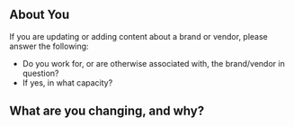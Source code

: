 <!--
  Thanks for submitting a pull request to madewhere! Your contributions are
  massively appreciated. This section contains instructions on how to fill out
  this template.

  In order to ensure your request is handled efficiently and without too much
  back-and-forth, please be sure to fill out each question as completely as you
  can. If you don't, we may request more information or close the issue as being
  un-actionable.

  Keep in mind that we have a Code of Conduct we expect you to abide by when
  interacting with this project. You can read it at:

  https://github.com/madewhere/madewhere.co/blob/main/CODE_OF_CONDUCT.md

  Also understand that any content you provide will be licensed under a creative
  commons license; you may read more about it here:

  https://creativecommons.org/licenses/by/4.0/

  Thanks again!
-->

## About You

If you are updating or adding content about a brand or vendor, please answer the
following:

* Do you work for, or are otherwise associated with, the brand/vendor in
  question?
* If yes, in what capacity?

## What are you changing, and why?

<!--
  In this section, please detail the changes you are making, and why you are
  making them.

  If you are adding a new brand or vendor, be sure to include details about why
  you think this brand or vendor should be included on madewhere.
-->
